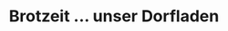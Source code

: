 ---
title: "Brotzeit ... unser Dorfladen"
url: /hann-muenden/brotzeit-unser-dorfladen/
shop: Supermarkt
---